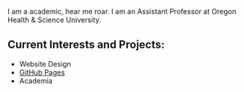
I am a academic, hear me roar. I am an Assistant Professor at Oregon Health & Science University.

## Current Interests and Projects:

- Website Design
- [GitHub Pages](http://laderast.github.io)
- Academia
